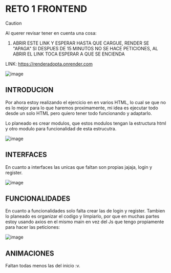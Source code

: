 # RETO 1 FRONTEND

> [!CAUTION]  
> Al querer revisar tener en cuenta una cosa:
>
> 1. ABRIR ESTE LINK Y ESPERAR HASTA QUE CARGUE, RENDER SE "APAGA" SI DESPUES DE 15 MINUTOS NO SE HACE PETICIONES, AL ABRIR EL LINK TOCA ESPERAR A QUE SE ENCIENDA
>    
> LINK: https://renderadopta.onrender.com
>
> ![image](https://github.com/Kiofu7w7/Reto1Junior/assets/117487196/bf6c37a0-50c9-412e-9473-d668e5ceb0e6)

## INTRODUCION

Por ahora estoy realizando el ejercicio en en varios HTML, lo cual se que no es lo mejor para lo que haremos proximamente, mi idea es ejecutar todo desde un solo HTML pero quiero tener todo funcionando y adaptarlo.

Lo planeado es crear modulos, que estos modulos tengan la estructura html y otro modulo para funcionalidad de esta estrucutra.

![image](https://github.com/Kiofu7w7/Reto1Junior/assets/117487196/8e8f0064-9138-4941-b2ba-f63ed9eda376)

## INTERFACES

En cuanto a interfaces las unicas que faltan son propias jajaja, login y register.

![image](https://github.com/Kiofu7w7/Reto1Junior/assets/117487196/fcb7251c-5ac3-4377-a1df-b8bb4f18d6b2)

## FUNCIONALIDADES 

En cuanto a funcionalidades solo falta crear las de login y register.
Tambien lo planeado es organizar el codigo y limpiarlo, por que en muchas partes estoy usando axios en el mismo main en vez del Js que tengo propiamente para hacer las peticiones:

![image](https://github.com/Kiofu7w7/Reto1Junior/assets/117487196/36b877e3-afff-41c3-b64f-5f43bb73fa74)


## ANIMACIONES

Faltan todas menos las del inicio :v.
